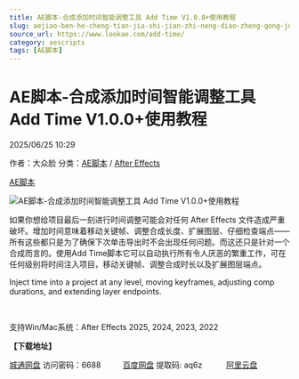 ```yaml
---
title: AE脚本-合成添加时间智能调整工具 Add Time V1.0.0+使用教程
slug: aejiao-ben-he-cheng-tian-jia-shi-jian-zhi-neng-diao-zheng-gong-ju-add-time-v1-0-0-shi-yong-jiao-cheng
source_url: https://www.lookae.com/add-time/
category: aescripts
tags: [AE脚本]
---
```

# AE脚本-合成添加时间智能调整工具 Add Time V1.0.0+使用教程

2025/06/25 10:29

作者：大众脸
分类：[AE脚本](https://www.lookae.com/after-effects/aescripts/) / [After Effects](https://www.lookae.com/after-effects/)

[AE脚本](https://www.lookae.com/tag/ae%e8%84%9a%e6%9c%ac/)

![AE脚本-合成添加时间智能调整工具 Add Time V1.0.0+使用教程](https://www.lookae.com/wp-content/uploads/2025/06/Add-Time-1.jpg "AE脚本-合成添加时间智能调整工具 Add Time V1.0.0+使用教程-LookAE.com")

如果你想给项目最后一刻进行时间调整可能会对任何 After Effects 文件造成严重破坏。增加时间意味着移动关键帧、调整合成长度、扩展图层、仔细检查端点——所有这些都只是为了确保下次单击导出时不会出现任何问题。而这还只是针对一个合成而言的。使用Add Time脚本它可以自动执行所有令人厌恶的繁重工作，可在任何级别将时间注入项目，移动关键帧、调整合成时长以及扩展图层端点。

Inject time into a project at any level, moving keyframes, adjusting comp durations, and extending layer endpoints.

[﻿﻿﻿](http://cloud.video.taobao.com/play/u/null/p/1/e/6/t/1/524565074414.mp4)

支持Win/Mac系统：After Effects 2025, 2024, 2023, 2022

**【下载地址】**

[城通网盘](https://url70.ctfile.com/f/2827370-1522256782-26527d?p=4431) 访问密码：6688          [百度网盘](https://pan.baidu.com/s/1DkeFB78Gj3gsWA8Qma8rxQ?pwd=aq6z) 提取码: aq6z           [阿里云盘](https://www.alipan.com/s/BGwRkGcKG9H)

